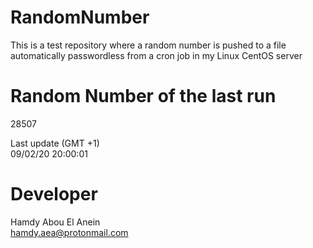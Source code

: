 # RandomNumber    
This is a test repository where a random number is pushed to a file automatically passwordless from a cron job in my Linux CentOS server    
# Random Number of the last run   
28507
      
Last update (GMT +1)    
09/02/20 20:00:01
# Developer    
Hamdy Abou El Anein   
hamdy.aea@protonmail.com
